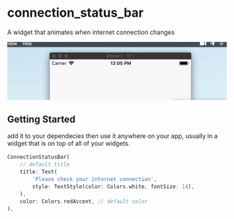 # connection_status_bar

A widget that animates when internet connection changes

![](demo.gif)

## Getting Started

add it to your dependecies then use it anywhere on your app, usually in a widget that is on top of all of your widgets.

```dart
ConnectionStatusBar(
    // default title
    title: Text(
        'Please check your internet connection',
        style: TextStyle(color: Colors.white, fontSize: 14),
    ),
    color: Colors.redAccent, // default color
),
```
